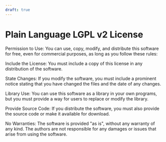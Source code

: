```yaml
---
draft: true
---
```

# Plain Language LGPL v2 License

Permission to Use:
You can use, copy, modify, and distribute this software for free, even for commercial purposes, as long as you follow these rules:

Include the License:
You must include a copy of this license in any distribution of the software.

State Changes:
If you modify the software, you must include a prominent notice stating that you have changed the files and the date of any changes.

Library Use:
You can use this software as a library in your own programs, but you must provide a way for users to replace or modify the library.

Provide Source Code:
If you distribute the software, you must also provide the source code or make it available for download.

No Warranties:
The software is provided "as is", without any warranty of any kind. The authors are not responsible for any damages or issues that arise from using the software.
